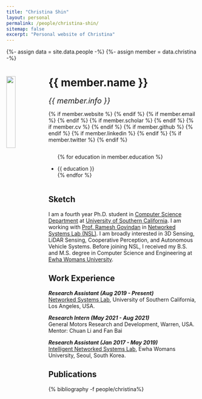 ```yaml
---
title: "Christina Shin"
layout: personal
permalink: /people/christina-shin/
sitemap: false
excerpt: "Personal website of Christina"
---
```

{%- assign data = site.data.people -%}
{%- assign member = data.christina -%}

<div class="row">
  <img src="{{ site.url }}{{ site.baseurl }}/images/teampic/{{ member.photo }}" class="img-responsive" width="22%" style="float: left" />
  <h1>{{ member.name }}</h1>
  <i style="font-size:20px">{{ member.info }}</i><br>

  {% if member.website %}<a href="{{ member.website }}" target="_blank"><i class="fa fa-home fa-3x"></i></a> {% endif %}
  {% if member.email %}<a href="mailto:{{ member.email }}" target="_blank"><i class="fa fa-envelope-square fa-3x"></i></a> {% endif %}
  {% if member.scholar %} <a href="{{ member.scholar }}" target="_blank"><i class="ai ai-google-scholar-square ai-3x"></i></a> {% endif %}
  {% if member.cv %} <a href="{{ site.url }}{{ site.baseurl }}/files/{{ member.cv }}" target="_blank"><i class="ai ai-cv-square ai-3x"></i></a> {% endif %}
  {% if member.github %} <a href="{{ member.github }}" target="_blank"><i class="fa fa-github-square fa-3x"></i></a> {% endif %}
  {% if member.linkedin %} <a href="{{ member.linkedin }}" target="_blank"><i class="fa fa-linkedin-square fa-3x"></i></a> {% endif %}
  {% if member.twitter %} <a href="{{ member.twitter }}" target="_blank"><i class="fa fa-twitter-square fa-3x"></i></a> {% endif %}
  <!-- {% if member.researchgate %} <a href="{{ member.researchgate }}" target="_blank"><i class="ai ai-researchgate-square ai-3x"></i></a> {% endif %} -->
  <ul style="overflow: hidden">

  {% for education in member.education %}
	<li> {{ education }} </li>
  {% endfor %}

  </ul>
</div>

## Sketch

<p>
I am a fourth year Ph.D. student in <a href="https://www.cs.usc.edu/">Computer Science Department</a> at <a href="http://www.usc.edu">University of Southern California</a>. I am working with <a href="https://govindan.usc.edu/">Prof. Ramesh Govindan</a> in <a href="https://nsl.usc.edu/">Networked Systems Lab (NSL)</a>. I am broadly interested in 3D Sensing, LiDAR Sensing, Cooperative Perception, and Autonomous Vehicle Systems. Before joining NSL, I received my B.S. and M.S. degree in Computer Science and Engineering at <a href="https://www.ewha.ac.kr/ewhaen/index.do">Ewha Womans University</a>.
</p>

## Work Experience

<p>
<em><strong>Research Assistant (Aug 2019 - Present)</strong></em><br>
<a href="https://nsl.usc.edu/">Networked Systems Lab</a>, University of Southern California, Los Angeles, USA.<br>
</p>

<p>
<em><strong>Research Intern (May 2021 - Aug 2021)</strong></em><br>
General Motors Research and Development, Warren, USA.<br>
Mentor: Chuan Li and Fan Bai<br>
</p>

<p>
<em><strong>Research Assistant (Jan 2017 - May 2019)</strong></em><br>
<a href="https://inslab-ewha.weebly.com/">Intelligent Networked Systems Lab</a>, Ewha Womans University, Seoul, South Korea.<br>
</p>

## Publications

<div class="publications">

{% bibliography -f people/christina%}

</div>
